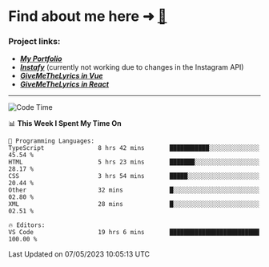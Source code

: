 # Find about me here ➜ [🧑](https://pauabella.dev)

### Project links:
- ***[My Portfolio](https://pauabella.dev)***
- ***[Instafy](https://instafy.me)*** (currently not working due to changes in the Instagram API)
- ***[GiveMeTheLyrics in Vue](https://lyrics.pauabella.dev)***
- ***[GiveMeTheLyrics in React](https://pauabella.dev/GiveMeTheLyrics)***

---
<!--START_SECTION:waka-->
![Code Time](http://img.shields.io/badge/Code%20Time-2%2C143%20hrs%2031%20mins-blue)

📊 **This Week I Spent My Time On** 

```text
💬 Programming Languages: 
TypeScript               8 hrs 42 mins       ███████████░░░░░░░░░░░░░░   45.54 % 
HTML                     5 hrs 23 mins       ███████░░░░░░░░░░░░░░░░░░   28.17 % 
CSS                      3 hrs 54 mins       █████░░░░░░░░░░░░░░░░░░░░   20.44 % 
Other                    32 mins             █░░░░░░░░░░░░░░░░░░░░░░░░   02.80 % 
XML                      28 mins             █░░░░░░░░░░░░░░░░░░░░░░░░   02.51 % 

🔥 Editors: 
VS Code                  19 hrs 6 mins       █████████████████████████   100.00 % 
```


 Last Updated on 07/05/2023 10:05:13 UTC
<!--END_SECTION:waka-->
